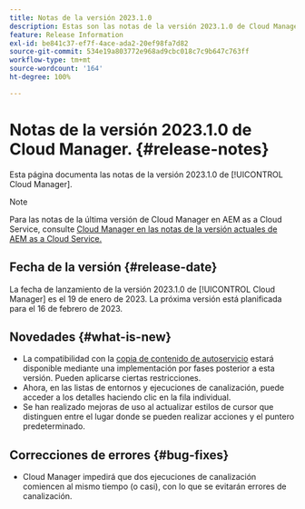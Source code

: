 ```yaml
---
title: Notas de la versión 2023.1.0
description: Estas son las notas de la versión 2023.1.0 de Cloud Manager.
feature: Release Information
exl-id: be841c37-ef7f-4ace-ada2-20ef98fa7d82
source-git-commit: 534e19a803772e968ad9cbc018c7c9b647c763ff
workflow-type: tm+mt
source-wordcount: '164'
ht-degree: 100%

---
```


# Notas de la versión 2023.1.0 de Cloud Manager. {#release-notes}

Esta página documenta las notas de la versión 2023.1.0 de [!UICONTROL Cloud Manager].

>[!NOTE]
>
>Para las notas de la última versión de Cloud Manager en AEM as a Cloud Service, consulte [Cloud Manager en las notas de la versión actuales de AEM as a Cloud Service.](https://experienceleague.adobe.com/docs/experience-manager-cloud-service/content/implementing/using-cloud-manager/release-notes-cloud-manager/release-notes-cm-current.html?lang=es)

## Fecha de la versión {#release-date}

La fecha de lanzamiento de la versión 2023.1.0 de [!UICONTROL Cloud Manager] es el 19 de enero de 2023. La próxima versión está planificada para el 16 de febrero de 2023.

## Novedades {#what-is-new}

* La compatibilidad con la [copia de contenido de autoservicio](/help/using/content-copy.md) estará disponible mediante una implementación por fases posterior a esta versión. Pueden aplicarse ciertas restricciones.
* Ahora, en las listas de entornos y ejecuciones de canalización, puede acceder a los detalles haciendo clic en la fila individual.
* Se han realizado mejoras de uso al actualizar estilos de cursor que distinguen entre el lugar donde se pueden realizar acciones y el puntero predeterminado.

## Correcciones de errores {#bug-fixes}

* Cloud Manager impedirá que dos ejecuciones de canalización comiencen al mismo tiempo (o casi), con lo que se evitarán errores de canalización.
